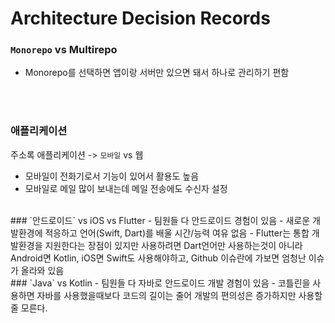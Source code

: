 # Architecture Decision Records

### `Monorepo` vs Multirepo 
- Monorepo를 선택하면 앱이랑 서버만 있으면 돼서 하나로 관리하기 편함



<br><br>
### 애플리케이션
주소록 애플리케이션 -> `모바일` vs 웹 
- 모바일이 전화기로서 기능이 있어서 활용도 높음
- 모바일로 메일 많이 보내는데 메일 전송에도 수신자 설정


<br>
### `안드로이드` vs iOS vs Flutter
- 팀원들 다 안드로이드 경험이 있음
- 새로운 개발환경에 적응하고 언어(Swift, Dart)를 배울 시간/능력 여유 없음
- Flutter는 통합 개발환경을 지원한다는 장점이 있지만 사용하려면 Dart언어만 사용하는것이 아니라 Android면 Kotlin, iOS면 Swift도 사용해야하고, Github 이슈란에 가보면 엄청난 이슈가 올라와 있음


<br>
### `Java` vs Kotlin
- 팀원들 다 자바로 안드로이드 개발 경험이 있음
- 코틀린을 사용하면 자바를 사용했을때보다 코드의 길이는 줄어 개발의 편의성은 증가하지만 사용할 줄 모른다.

